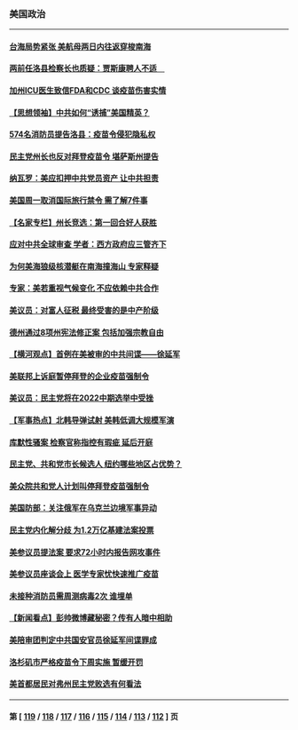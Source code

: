 ### 美国政治
---
#### [台海局势紧张 美航母两日内往返穿梭南海](../../pages/ncid1078159/n13360836.md) 
#### [两前任洛县检察长也质疑：贾斯康聘人不适　](../../pages/ncid1078159/n13360609.md) 
#### [加州ICU医生致信FDA和CDC 谈疫苗伤害实情](../../pages/ncid1078159/n13360532.md) 
#### [【思想领袖】中共如何“诱捕”美国精英？](../../pages/ncid1078159/n13328557.md) 
#### [574名消防员提告洛县：疫苗令侵犯隐私权](../../pages/ncid1078159/n13360216.md) 
#### [民主党州长也反对拜登疫苗令 堪萨斯州提告](../../pages/ncid1078159/n13359865.md) 
#### [纳瓦罗：美应扣押中共党员资产 让中共担责](../../pages/ncid1078159/n13359963.md) 
#### [美国周一取消国际旅行禁令 需了解7件事](../../pages/ncid1078159/n13359845.md) 
#### [【名家专栏】州长竞选：第一回合好人获胜](../../pages/ncid1078159/n13357917.md) 
#### [应对中共全球审查 学者：西方政府应三管齐下](../../pages/ncid1078159/n13354082.md) 
#### [为何美海狼级核潜艇在南海撞海山 专家释疑](../../pages/ncid1078159/n13353791.md) 
#### [专家：美若重视气候变化 不应依赖中共合作](../../pages/ncid1078159/n13358406.md) 
#### [美议员：对富人征税 最终受害的是中产阶级](../../pages/ncid1078159/n13358450.md) 
#### [德州通过8项州宪法修正案 包括加强宗教自由](../../pages/ncid1078159/n13358505.md) 
#### [【横河观点】首例在美被审的中共间谍——徐延军](../../pages/ncid1078159/n13358506.md) 
#### [美联邦上诉庭暂停拜登的企业疫苗强制令](../../pages/ncid1078159/n13358359.md) 
#### [美议员：民主党将在2022中期选举中受挫](../../pages/ncid1078159/n13358389.md) 
#### [【军事热点】北韩导弹试射 美韩低调大规模军演](../../pages/ncid1078159/n13356591.md) 
#### [库默性骚案 检察官称指控有瑕疵 延后开庭](../../pages/ncid1078159/n13357167.md) 
#### [民主党、共和党市长候选人 纽约哪些地区占优势？](../../pages/ncid1078159/n13357154.md) 
#### [美众院共和党人计划叫停拜登疫苗强制令](../../pages/ncid1078159/n13357197.md) 
#### [美国防部：关注俄军在乌克兰边境军事异动](../../pages/ncid1078159/n13357063.md) 
#### [民主党内化解分歧 为1.2万亿基建法案投票](../../pages/ncid1078159/n13357031.md) 
#### [美参议员提法案 要求72小时内报告网攻事件](../../pages/ncid1078159/n13356740.md) 
#### [美参议员座谈会上 医学专家忧快速推广疫苗](../../pages/ncid1078159/n13357016.md) 
#### [未接种消防员需周测病毒2次  谁埋单](../../pages/ncid1078159/n13357004.md) 
#### [【新闻看点】彭帅微博藏秘密？传有人暗中相助](../../pages/ncid1078159/n13356390.md) 
#### [美陪审团判定中共国安官员徐延军间谍罪成](../../pages/ncid1078159/n13356896.md) 
#### [洛杉矶市严格疫苗令下周实施 暂缓开罚](../../pages/ncid1078159/n13356944.md) 
#### [美首都居民对弗州民主党败选有何看法](../../pages/ncid1078159/n13356801.md) 

---
#### 第 [ [119](./119.md) / [118](./118.md) / [117](./117.md) / [116](./116.md) / [115](./115.md) / [114](./114.md) / [113](./113.md) / [112](./112.md) ] 页
